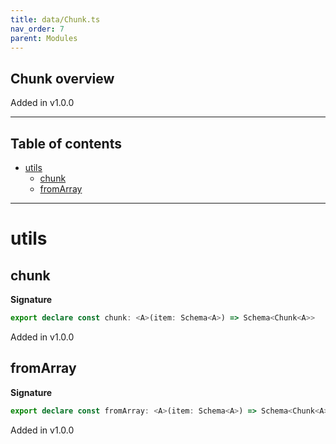 ```yaml
---
title: data/Chunk.ts
nav_order: 7
parent: Modules
---
```


## Chunk overview

Added in v1.0.0

---

<h2 class="text-delta">Table of contents</h2>

- [utils](#utils)
  - [chunk](#chunk)
  - [fromArray](#fromarray)

---

# utils

## chunk

**Signature**

```ts
export declare const chunk: <A>(item: Schema<A>) => Schema<Chunk<A>>
```

Added in v1.0.0

## fromArray

**Signature**

```ts
export declare const fromArray: <A>(item: Schema<A>) => Schema<Chunk<A>>
```

Added in v1.0.0
